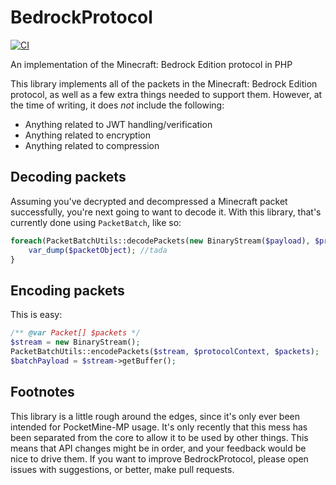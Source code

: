 # BedrockProtocol
[![CI](https://github.com/pmmp/BedrockProtocol/actions/workflows/ci.yml/badge.svg)](https://github.com/pmmp/BedrockProtocol/actions/workflows/ci.yml)

An implementation of the Minecraft: Bedrock Edition protocol in PHP

This library implements all of the packets in the Minecraft: Bedrock Edition protocol, as well as a few extra things needed to support them.
However, at the time of writing, it does _not_ include the following:
- Anything related to JWT handling/verification
- Anything related to encryption
- Anything related to compression

## Decoding packets
Assuming you've decrypted and decompressed a Minecraft packet successfully, you're next going to want to decode it.
With this library, that's currently done using `PacketBatch`, like so:

```php
foreach(PacketBatchUtils::decodePackets(new BinaryStream($payload), $protocolContext, PacketPool::getInstance()) as $packetObject){
    var_dump($packetObject); //tada
}
```

## Encoding packets
This is easy:

```php
/** @var Packet[] $packets */
$stream = new BinaryStream();
PacketBatchUtils::encodePackets($stream, $protocolContext, $packets);
$batchPayload = $stream->getBuffer();
```

## Footnotes
This library is a little rough around the edges, since it's only ever been intended for PocketMine-MP usage. It's only recently that this mess has been separated from the core to allow it to be used by other things.
This means that API changes might be in order, and your feedback would be nice to drive them.
If you want to improve BedrockProtocol, please open issues with suggestions, or better, make pull requests.
